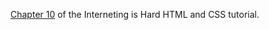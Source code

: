 [Chapter 10](https://www.internetingishard.com/html-and-css/responsive-design/) of the Interneting is Hard HTML and CSS tutorial.
